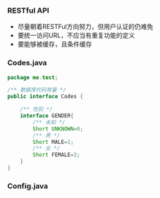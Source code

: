 ### RESTful API
* 尽量朝着RESTFul方向努力，但用户认证的仍难免
* 要统一访问URL，不应当有重复功能的定义
* 要能够被缓存，且条件缓存

### Codes.java
```java
package me.test;

/** 数据库代码常量 */
public interface Codes {

    /** 性别 */
    interface GENDER{
        /** 未知 */
        Short UNKNOWN=0;
        /** 男 */
        Short MALE=1;
        /** 女 */
        Short FEMALE=2;
    }
}
```

### Config.java
```java
```